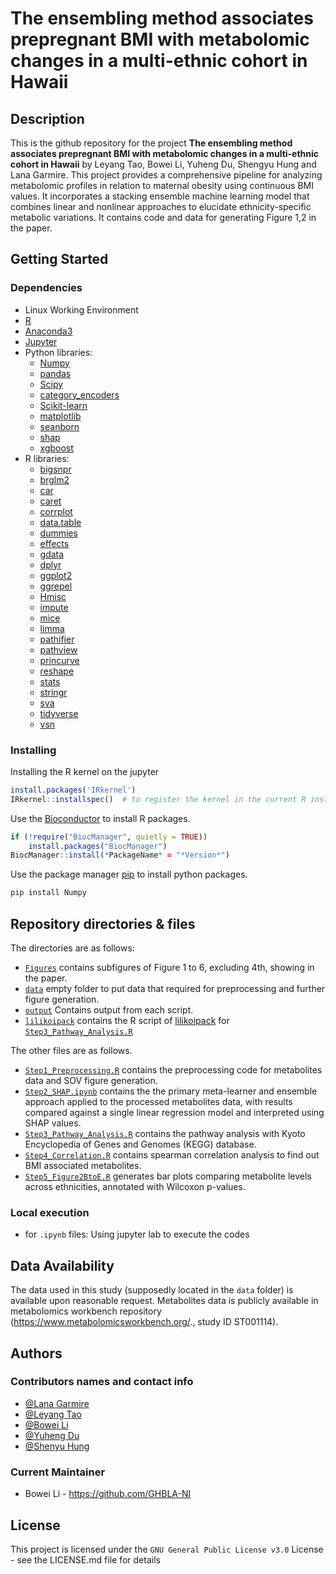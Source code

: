 # The ensembling method associates prepregnant BMI with metabolomic changes in a multi-ethnic cohort in Hawaii

## Description

This is the github repository for the project **The ensembling method associates prepregnant BMI with metabolomic changes in a multi-ethnic cohort in Hawaii** by Leyang Tao, Bowei Li, Yuheng Du, Shengyu Hung and Lana Garmire. This project provides a comprehensive pipeline for analyzing metabolomic profiles in relation to maternal obesity using continuous BMI values. It incorporates a stacking ensemble machine learning model that combines linear and nonlinear approaches to elucidate ethnicity-specific metabolic variations. It contains code and data for generating Figure 1,2 in the paper. 

## Getting Started

### Dependencies
* Linux Working Environment
* [R](https://www.R-project.org)
* [Anaconda3](https://www.anaconda.com/)
* [Jupyter](https://jupyter.org)
* Python libraries:
  * [Numpy](https://numpy.org/)
  * [pandas](https://pandas.pydata.org/docs/index.html)
  * [Scipy](https://scipy.org/)
  * [category_encoders](https://pypi.org/project/category-encoders/)
  * [Scikit-learn](http://scikit-learn.org/)
  * [matplotlib](https://matplotlib.org/)
  * [seanborn](https://seaborn.pydata.org/)
  * [shap](https://shap.readthedocs.io/en/latest/)
  * [xgboost](https://pypi.org/project/xgboost/)
* R libraries:
  * [bigsnpr](https://privefl.github.io/bigsnpr/)
  * [brglm2](https://ikosmidis.r-universe.dev/brglm2/)
  * [car](https://github.com/cran/car/)
  * [caret](https://topepo.github.io/caret/)
  * [corrplot](https://cran.r-project.org/package=corrplot)
  * [data.table](https://rdatatable.gitlab.io/data.table/)
  * [dummies](https://cran.r-project.org/package=dummies)
  * [effects](https://cran.r-project.org/package=effects)
  * [gdata](https://cran.r-project.org/package=gdata)
  * [dplyr](https://dplyr.tidyverse.org/)
  * [ggplot2](https://ggplot2.tidyverse.org/)
  * [ggrepel](https://cran.r-project.org/package=ggrepel)
  * [Hmisc](https://cran.r-project.org/package=Hmisc)
  * [impute](https://www.bioconductor.org/packages/release/bioc/html/impute.html)
  * [mice](https://cran.r-project.org/package=mice)
  * [limma](http://bioconductor.org/packages/release/bioc/html/limma.html)
  * [pathifier](https://cran.r-project.org/package=pathifier)
  * [pathview](https://www.bioconductor.org/packages/release/bioc/html/pathview.html)
  * [princurve](https://cran.r-project.org/package=princurve)
  * [reshape](https://cran.r-project.org/package=reshape)
  * [stats](https://stat.ethz.ch/R-manual/R-devel/library/stats/html/00Index.html)  <!-- Note: base package, link provided for reference -->
  * [stringr](https://stringr.tidyverse.org/)
  * [sva](https://bioconductor.org/packages/release/bioc/html/sva.html)
  * [tidyverse](https://www.tidyverse.org/)
  * [vsn](https://bioconductor.org/packages/release/bioc/html/vsn.html)

### Installing

Installing the R kernel on the jupyter
```R
install.packages('IRkernel')
IRkernel::installspec()  # to register the kernel in the current R installation
```
Use the [Bioconductor](https://www.bioconductor.org/install/) to install R packages.
```R
if (!require("BiocManager", quietly = TRUE))
    install.packages("BiocManager")
BiocManager::install(*PackageName* = "*Version*")
```




Use the package manager [pip](https://pip.pypa.io/en/stable/) to install python packages.
```bash
pip install Numpy
```




## Repository directories & files

The directories are as follows:
+ [`Figures`](Figures) contains subfigures of Figure 1 to 6, excluding 4th, showing in the paper.
+ [`data`](data) empty folder to put data that required for preprocessing and further figure generation.
+ [`output`](output) Contains output from each script. 
+ [`lilikoipack`](lilikoipack) contains the R script of [lilikoipack](https://github.com/lanagarmire/lilikoi) for [`Step3_Pathway_Analysis.R`](Step3_Pathway_Analysis.R)

The other files are as follows.
+ [`Step1_Preprocessing.R`](Step1_Preprocessing.R) contains the preprocessing code for metabolites data and SOV figure generation. 
+ [`Step2_SHAP.ipynb`](Step2_SHAP.ipynb) contains the  the primary meta-learner and ensemble approach applied to the processed metabolites data, with results compared against a single linear regression model and interpreted using SHAP values.
+ [`Step3_Pathway_Analysis.R`](Step3_Pathway_Analysis.R) contains the pathway analysis with Kyoto Encyclopedia of Genes and Genomes (KEGG) database. 
+ [`Step4_Correlation.R`](Step4_Correlation.R) contains spearman correlation analysis to find out BMI associated metabolites.
+ [`Step5_Figure2BtoE.R`](Step5_Figure2BtoE.R) generates bar plots comparing metabolite levels across ethnicities, annotated with Wilcoxon p-values.


### Local execution
+ for `.ipynb` files: Using jupyter lab to execute the codes


## Data Availability
The data used in this study (supposedly located in the `data` folder) is available upon reasonable request. Metabolites data is publicly available in metabolomics workbench repository (https://www.metabolomicsworkbench.org/., study ID ST001114).


## Authors

### Contributors names and contact info

+ [@Lana Garmire](https://github.com/lanagarmire)
+ [@Leyang Tao](https://github.com/leyangt)
+ [@Bowei Li](https://github.com/GHBLA-NI)
+ [@Yuheng Du](https://github.com/yhdu36)
+ [@Shenyu Hung](https://github.com/Shengyu011314)

### Current Maintainer
* Bowei Li - https://github.com/GHBLA-NI

## License

This project is licensed under the `GNU General Public License v3.0` License - see the LICENSE.md file for details
